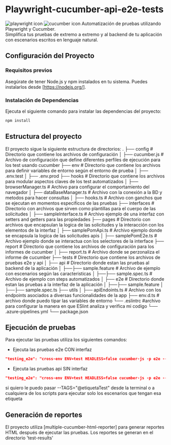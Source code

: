 # Playwright-cucumber-api-e2e-tests

![playwright icon](https://playwright.dev/python/img/playwright-logo.svg)
![cucumber icon](https://playwright.dev/python/img/playwright-logo.svg)
Automatización de pruebas utilizando Playwright y Cucumber.  
Simplifica tus pruebas de extremo a extremo y al backend de tu aplicación con escenarios escritos en lenguaje natural.

## Configuración del Proyecto

### Requisitos previos

Asegúrate de tener Node.js y npm instalados en tu sistema. Puedes instalarlos desde [https://nodejs.org/].

### Instalación de Dependencias

Ejecuta el siguiente comando para instalar las dependencias del proyecto:

```bash
npm install
```

## Estructura del proyecto

El proyecto sigue la siguiente estructura de directorios:
.
├── config # Directorio que contiene los archivos de configuración
│ ├── cucumber.js # Archivo de configuración que define diferentes perfiles de ejecución para los test usando cucumber
├── env # Directorio que contiene los archivos para definir variables de entorno según el entorno de prueba
│ ├── .env.test
│ ├── .env.prod
├── hooks # Directorio que contiene los archivos para modular aspectos claves de los test automatizados
│ ├── browserManager.ts # Archivo para configurar el comportamiento del navegador
│ ├── dataBaseManager.ts # Archivo con la conexión a la BD y metodos para hacer consultas
│ ├── hooks.ts # Archivo con ganchos que se ejecutan en momentos especificos de las pruebas
├── interfaces # Directorio con archivos que sirven como plantillas para el cuerpo de las solicitudes
│ ├── sampleInterface.ts # Archivo ejemplo de una interfaz con setters and getters para las propiedades
├── pages # Directorio con archivos que encapsulan la logica de las solicitudes y la interacción con los elementos de la interfaz
│ ├── samplePomApi.ts # Archivo ejemplo donde se encapsula la logica de las solicitudes apis
│ ├── samplePomE2e.ts # Archivo ejemplo donde se interactua con los selectores de la interface
├── report # Directorio que contiene los archivos de configuración para los informes de cucumber
│ ├── report.ts # Archivo donde se perzonaliza el informe de cucumber
├── tests # Directorio que contiene los archivos de pruebas e2e y api
│ ├── api # Directorio donde estan las pruebas al backend de la aplicación
│ ├──├── sample.feature # Archivo de ejemplo con escenarios según las caracteristicas
│ ├──├── sample.spec.ts # Archivo de ejemplo con steps automatizados
│ ├── e2e # Directorio donde estan las pruebas a la interfaz de la aplicación
│ ├──├── sample.feature
│ ├──├── sample.spec.ts
├── utils
│ ├── apiEndoints.ts # Archivo con los endpoints asociados a diversas funcionalidades de la app
├── env.d.ts # archivo donde puedo tipar las variables de entorno
└── .eslintrc #archivo para configurar la manera en que ESlint analiza y verifica mi codigo
└── .azure-pipelines.yml
└── package.json

## Ejecución de pruebas

Para ejecutar las pruebas utiliza los siguientes comandos:

- Ejecuta las pruebas e2e CON interfaz

```json
"testing_e2e": "cross-env ENV=test HEADLESS=false cucumber-js -p e2e --config=config/cucumber.js || true",
```

- Ejecuta las pruebas api SIN interfaz

```json
"testing_e2e": "cross-env ENV=test HEADLESS=false cucumber-js -p e2e --config=config/cucumber.js || true",
```

si quiero le puedo pasar --TAGS="@etiquetaTest" desde la terminal o a cualquiera de los scripts para ejecutar solo los escenarios que tengan esa etiqueta

## Generación de reportes

El proyecto utiliza [multiple-cucumber-html-reporter] para generar reportes HTML después de ejecutar las pruebas.
Los reportes se generan en el directorio 'test-results'

